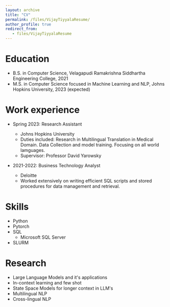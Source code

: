 ```yaml
---
layout: archive
title: "CV"
permalink: /files/VijayTiyyalaResume/
author_profile: true
redirect_from:
   - files/VijayTiyyalaResume
---
```




Education
======
* B.S. in Computer Science, Velagapudi Ramakrishna Siddhartha Engineering College, 2021
* M.S. in Computer Science focused in Machine Learning and NLP, Johns Hopkins University, 2023 (expected)
<!-- * Ph.D in Version Control Theory, GitHub University, 2018 (expected) -->

Work experience
======
* Spring 2023: Research Assistant
  * Johns Hopkins University
  * Duties included: Research in Multilingual Translation in Medical Domain. Data Collection and model training. Focusing on all world lamguages.
  * Supervisor: Professor David Yarowsky

* 2021-2022: Business Technology Analyst
  * Deloitte
  * Worked extensively on writing efficient SQL scripts and stored procedures for data management and retrieval.

  
Skills
======
* Python
* Pytorch
* SQL
  * Microsoft SQL Server
* SLURM 

Research
======
* Large Language Models and it's applications
* In-context learning and few shot
* State Space Models for longer context in LLM's
* Multilingual NLP
* Cross-lingual NLP


